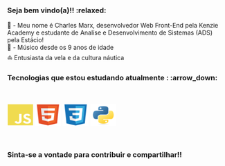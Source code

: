 
<h3>Seja bem vindo(a)!!  :relaxed: </h3>

:bookmark_tabs: - Meu nome é Charles Marx, desenvolvedor Web Front-End pela Kenzie Academy e estudante de Analíse e Desenvolvimento de Sistemas (ADS) pela Estácio! <br>
:guitar: - Músico desde os 9 anos de idade <br>
:sailboat: Entusiasta da vela e da cultura náutica


<h3>Tecnologias que estou estudando atualmente : :arrow_down: </h3>  
<br><br>
<div style="display: inline_block" >
  
  <img align="center" alt="Js" height="50" width="60" src="https://raw.githubusercontent.com/devicons/devicon/master/icons/javascript/javascript-plain.svg">
  <img align="center" alt="HTML" height="50" width="60" src="https://raw.githubusercontent.com/devicons/devicon/master/icons/html5/html5-original.svg">
  <img align="center" alt="CSS" height="50" width="60" src="https://raw.githubusercontent.com/devicons/devicon/master/icons/css3/css3-original.svg">
  <img align="center" alt="Python" height="50" width="60" src="https://raw.githubusercontent.com/devicons/devicon/master/icons/python/python-original.svg">

</div>
<br> <br>
<h3> Sinta-se a vontade para contribuir e compartilhar!! <h3>
